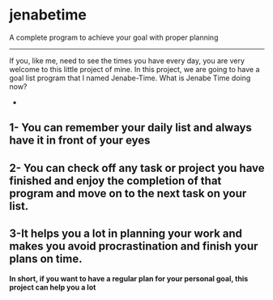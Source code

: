# jenabetime
 A complete program to achieve your goal with proper planning

 -----------------------------------------
 If you, like me, need to see the times you have every day, you are very welcome to this little project of mine.
In this project, we are going to have a goal list program that I named Jenabe-Time.
What is Jenabe Time doing now?

-
1- You can remember your daily list and always have it in front of your eyes
-
2-
You can check off any task or project you have finished and enjoy the completion of that program and move on to the next task on your list.
-
3-It helps you a lot in planning your work and makes you avoid procrastination and finish your plans on time.
-
<b>In short, if you want to have a regular plan for your personal goal, this project can help you a lot</b>
